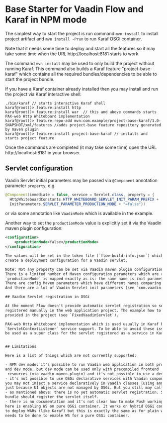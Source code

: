 # Base Starter for Vaadin Flow and Karaf in NPM mode

The simplest way to start the project is run command `mvn install` to install project artifact and
`mvn install -Prun` to run Karaf OSGi container.

Note that it needs some time to deploy and start all the features so it may take some time when the URL 
http://localhost:8181 starts to work.

The command `mvn install` may be used to only build the project without running Karaf.
This command also builds a Karaf feature "project-base-karaf" which contains all the 
required bundles/dependencies to be able to start the project bundle.

If you have a Karaf container already installed then you may install and run the project 
via Karaf interactive shell:

```
./bin/karaf // starts interactive Karaf shell
karaf@root()> feature:install http
karaf@root()> feature:install war  // this and above commands starts PAX-web Http Whiteboard implementation
karaf@root()> feature:repo-add mvn:com.example/project-base-karaf/1.0-SNAPSHOT/xml/features //adds project-base feature repository generated by maven plugin
karaf@root()> feature:install project-base-karaf // installs and starts project feature
```

Once the commands are completed (it may take some time) open the URL http://localhost:8181 in your browser.

## Servlet configuration

Vaadin Servlet initial parameters may be passed via `@Component` annotation parameter `property`, e.g.

```java
@Component(immediate = false, service = Servlet.class, property = {
  HttpWhiteboardConstants.HTTP_WHITEBOARD_SERVLET_INIT_PARAM_PREFIX +
  InitParameters.SERVLET_PARAMETER_PRODUCTION_MODE + "=false"})
```
or via some annotation like `VaadinMode` which is available in the example.

Another way to set the `productionMode` value is explicitly set it via the Vaadin maven plugin configuration:

```xml
<configuration>
    <productionMode>false</productionMode>
</configuration>

The values will be set in the token file (`flow-build-info.json`) which is read to 
create a deployment configuration for a Vaadin servlet.

Note: Not any property can be set via Vaadin maven plugin configuration.
There is a limited number of Maven configuration parameters which are reflected to the same Vaadin Servlet init property name.
`productionMode` is mapped exactly as is: the same name is init parameter and the same maven config parameter can be used in the pom.xml.
There are config Maven parameters which have different names comparing to init parameters.
And there are a lot of Vaadin Servlet init parameters (see `com.vaadin.flow.server.InitParameters`) and only few Maven configuration parameters (see `com.vaadin.flow.plugin.maven.FlowModeAbstractMojo`).

## Vaadin Servlet registration in OSGi

At the moment Flow doesn't provide automatic servlet registration so servlet needs to be 
registered manually in the web application project. The example how to do it is 
provided in the project (see `FixedVaadinServlet`). 

PAX-web Http Whiteboard implementation which is used usually in Karaf has some issues related to
`ServletContextListener` service support. To be able to avoid these issues `OSGiVaadinServlet` class should
be used as a super class for the servlet registered as a service in Karaf.


## Limitations

Here is a list of things which are not currently supported:

- NPM dev mode: it's possible to run Vaadin web application in both production 
and dev mode, but dev mode can be used only with precompiled frontend
 resources (via vaadin-maven-plugin) and it's not possible to use a dev server (Webpack) within OSGi.
- it's not possible to use OSGi declarative services with Vaadin components: 
you may not inject a service declaratively in Vaadin classes (using annotations) 
just because UI objects are not managed by OSGi. But you still may call OSGi services programmatically of course.
- as mentioned above: there is no yet automatic servlet registration. So the web application 
bundle should register the servlet itself.
- there is no documentation and it's not clear how to make Push working with WebSockets: the main question 
here is enabling WS on pure OSGi container. It works on hybrid OSGi container which allows
to deploy WARs (like Karaf) but this is exactly the same as for plain web server. It's not clear what
needs to be done to enable WS for a pure OSGi container.
